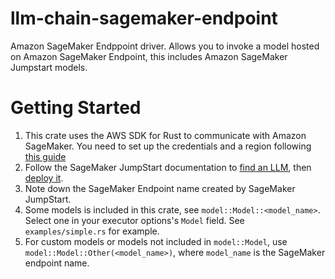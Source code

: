# llm-chain-sagemaker-endpoint

Amazon SageMaker Endppoint driver. Allows you to invoke a model hosted on Amazon SageMaker Endpoint, this includes Amazon SageMaker Jumpstart models.

# Getting Started
1. This crate uses the AWS SDK for Rust to communicate with Amazon SageMaker. You need to set up the credentials and a region following [this guide](https://docs.aws.amazon.com/sdk-for-rust/latest/dg/credentials.html)
1. Follow the SageMaker JumpStart documentation to [find an LLM](https://docs.aws.amazon.com/sagemaker/latest/dg/jumpstart-foundation-models-use.html), then [deploy it](https://docs.aws.amazon.com/sagemaker/latest/dg/jumpstart-deploy.html).
1. Note down the SageMaker Endpoint name created by SageMaker JumpStart.
1. Some models is included in this crate, see `model::Model::<model_name>`. Select one in your executor options's `Model` field. See `examples/simple.rs` for example.
1. For custom models or models not included in `model::Model`, use `model::Model::Other(<model_name>)`, where `model_name` is the SageMaker endpoint name.
